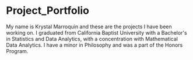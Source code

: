 # Project_Portfolio
My name is Krystal Marroquin and these are the projects I have been working on.
I graduated from California Baptist University with a Bachelor's in Statistics and Data Analytics, with a concentration with Mathematical Data Analytics. I have a minor in Philosophy and was a part of the Honors Program.
